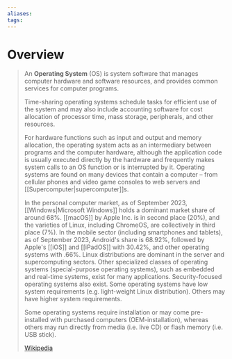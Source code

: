 ```yaml
---
aliases: 
tags:
---
```

# Overview

> An **Operating System** (OS) is system software that manages computer hardware and software resources, and provides common services for computer programs.
>
> Time-sharing operating systems schedule tasks for efficient use of the system and may also include accounting software for cost allocation of processor time, mass storage, peripherals, and other resources.
>
> For hardware functions such as input and output and memory allocation, the operating system acts as an intermediary between programs and the computer hardware, although the application code is usually executed directly by the hardware and frequently makes system calls to an OS function or is interrupted by it. Operating systems are found on many devices that contain a computer – from cellular phones and video game consoles to web servers and [[Supercomputer|supercomputer]]s.
>
> In the personal computer market, as of September 2023, [[Windows|Microsoft Windows]] holds a dominant market share of around 68%. [[macOS]] by Apple Inc. is in second place (20%), and the varieties of Linux, including ChromeOS, are collectively in third place (7%). In the mobile sector (including smartphones and tablets), as of September 2023, Android's share is 68.92%, followed by Apple's [[iOS]] and [[iPadOS]] with 30.42%, and other operating systems with .66%. Linux distributions are dominant in the server and supercomputing sectors. Other specialized classes of operating systems (special-purpose operating systems), such as embedded and real-time systems, exist for many applications. Security-focused operating systems also exist. Some operating systems have low system requirements (e.g. light-weight Linux distribution). Others may have higher system requirements.
>
> Some operating systems require installation or may come pre-installed with purchased computers (OEM-installation), whereas others may run directly from media (i.e. live CD) or flash memory (i.e. USB stick).
>
> [Wikipedia](https://en.wikipedia.org/wiki/Operating%20system)
